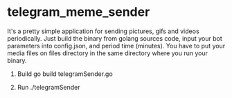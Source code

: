 # telegram_meme_sender

It's a pretty simple application for sending pictures, gifs and videos periodically. 
Just build the binary from golang sources code, input your bot parameters into config.json, and period time (minutes). You have to put your media files on files directory in the same directory where you run your binary.

1. Build
go build telegramSender.go

2. Run
./telegramSender
